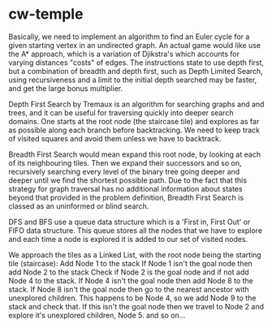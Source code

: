 # cw-temple

Basically, we need to implement an algorithm to find an Euler cycle for a given starting vertex in an undirected graph. An actual game would like use the A* approach, which is a variation of Djikstra's which accounts for varying distances "costs" of edges. The instructions state to use depth first, but a combination of breadth and depth first, such as Depth Limited Search, using recursiveness and a limit to the initial depth searched may be faster, and get the large bonus multiplier.

Depth First Search by Tremaux is an algorithm for searching graphs and and trees, and it can be useful for traversing quickly into deeper search domains. One starts at the root node (the staircase tile) and explores as far as possible along each branch before backtracking. We need to keep track of visited squares and avoid them unless we have to backtrack.

Breadth First Search would mean expand this root node, by looking at each of its neighbouring tiles. Then we expand their successors and so on, recursively searching every level of the binary tree going deeper and deeper until we find the shortest possible path. Due to the fact that this strategy for graph traversal has no additional information about states beyond that provided in the problem definition, Breadth First Search is classed as an uninformed or blind search.

DFS and BFS use a queue data structure which is a 'First in, First Out' or FIFO data structure. This queue stores all the nodes that we have to explore and each time a node is explored it is added to our set of visited nodes.

We approach the tiles as a Linked List, with the root node being the starting tile (staircase):
Add Node 1 to the stack 
If Node 1 isn't the goal node then add Node 2 to the stack
Check if Node 2 is the goal node and if not add Node 4 to the stack.
If Node 4 isn't the goal node then add Node 8 to the stack. 
If Node 8 isn't the goal node then go to the nearest ancestor with unexplored children.
This happens to be Node 4, so we add Node 9 to the stack and check that.
If this isn't the goal node then we travel to Node 2 and explore it's unexplored children, Node 5.
and so on...